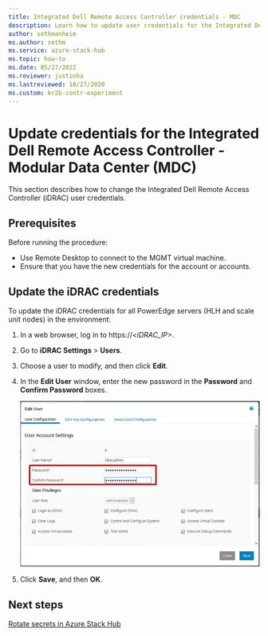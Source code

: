 ```yaml
---
title: Integrated Dell Remote Access Controller credentials - MDC
description: Learn how to update user credentials for the Integrated Dell Remote Access Controller (iDRAC) in a Modular Data Center using Remote Desktop.
author: sethmanheim
ms.author: sethm
ms.service: azure-stack-hub
ms.topic: how-to
ms.date: 05/27/2022
ms.reviewer: justinha
ms.lastreviewed: 10/27/2020
ms.custom: kr2b-contr-experiment
---
```


# Update credentials for the Integrated Dell Remote Access Controller - Modular Data Center (MDC)

This section describes how to change the Integrated Dell Remote Access Controller (iDRAC) user credentials. 

## Prerequisites

Before running the procedure: 

- Use Remote Desktop to connect to the MGMT virtual machine. 
- Ensure that you have the new credentials for the account or accounts. 
 
## Update the iDRAC credentials

To update the iDRAC credentials for all PowerEdge servers (HLH and scale unit nodes) in the environment:

1. In a web browser, log in to https:\//*\<iDRAC_IP\>*.
1. Go to **iDRAC Settings** > **Users**. 
1. Choose a user to modify, and then click **Edit**. 
1. In the **Edit User** window, enter the new password in the **Password** and **Confirm Password** boxes. 

   ![Screenshot of the Edit User window showing the User Configuration tab. The password and confirm password fields are circled. Save is selected.](../operator/media/idrac-credentials/enter-user.png)

1. Click **Save**, and then **OK**. 

## Next steps

[Rotate secrets in Azure Stack Hub](../../operator/azure-stack-rotate-secrets.md)
